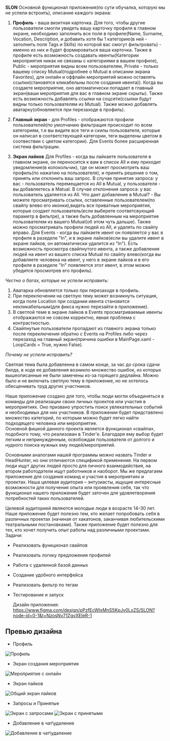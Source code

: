 **SLON**
Основной функционал приложения(по сути обучалка, которую мы не успели встроить), описание каждого экрана:
1. **Профиль** - ваша визитная карточка. Для того, чтобы другие пользователи смогли увидеть вашу карточку профиля в главном экране, необходимо заполнить все поля в профиле(Name, Surname, Vocation, Description, и добавить хотя бы 1 категорию(в ней - заполнить поля Tags и Skills) по которой вас смогут фильтровать) - именно из них и будет формироваться ваша карточка. Также в профиле есть возможность создавать ивенты(Категории мероприятия никак не связаны с категориями в вашем профиле), Public - мероприятия видны всем пользователям, Private - только вашему списку Mutual(подробнее о Mutual в описании экрана Favorites), для онлайн и оффлайн мероприятий можно оставлять ссылки(становятся кликабельны после создания ивента)). Когда вы создаете мероприятие, оно автоматически попадает в главный экран(ваши мероприятия для вас в главном экране скрыты). Также есть возможность добавлять ссылки на соцсети(ссылки будут видны только пользователям из Mutual). Также можно добавлять аватарку(обновляется при перезаходе в профиль).

2. **Главный экран** - для Profiles - отображаются профили пользователей(по умолчанию фильтрация происходит по всем категориям, т.е вы видите все теги и скилы пользователя, которые он написал в соответствующей категории, теги выделены цветом в соотвествии с цветом категории). Для Events более расширенная система фильтрации.

3. **Экран лайков** Для Profiles - когда вы лайкаете пользователя в главном экране, он переносится к вам в список All и ему приходит уведомление(в колокольчик), где он может просмотреть ваш профиль(по нажатию на пользователя), и принять решение о том, принять или отклонить ваш запрос. В случае принятия запроса: у вас - пользователь перемещается из All в Mutual, у пользователя - вы добавляетесь в Matual. В случае отклонения запроса: у вас пользователь удаляется из All. Что дает добавление в Mutual? - Вы можете просматривать ссылки, оставленные пользователем(по свайпу влево его иконки),видеть все приватные мероприятия, которые создает пользователь(если выберете соответсвующий параметр в фильтре), а также быть добавленным на мероприятие пользователем из вашего Mutual(об этом чуть дальше). Также можно просматривать профили людей из All, и удалять по свайпу вправо.
Для Events - когда вы лайкаете ивент он появляется у вас в профиле в разеделе "In", и в экране лайков(если вы удалите ивент в экране лайков, он автоматически удалится из "In"). Есть возможность просмотра свайпнутого ивента, а также добавления людей на ивент из вашего списка Mutual по свайпу влево(когда вы добавляете человека на ивент, у него в экране лайков и в его профиле в разеделе "In" появляется этот ивент, в этом можно убедится просмотрев его профиль).

*Честно о багах, которые не успели исправить*:
1. Аватарка обновляется только при перезаходе в профиль.
2. При переключении на светлую тему может возникнуть ситуация, когда поле Location при создании ивента становится некликабельным(для фикса нужно перезайти в приложение).
3. В светлой теме в экране лайков в Events просматриваемые ивенты отображаются не совсем корректно, явная проблема с контрастностью.
4. Свайпнутые пользователи пропадают из главного экрана только после переключения обратно с Events на Profiles либо через перезаход на главный экран(причина ошибки в MainPage.xaml - LoopCards = True, нужно False).

*Почему не успели исправить?*

Светлая тема была добавленна в самом конце, за час до срока сдачи билда, в ходе ее добавления возникло множество ошибок, из которых вышеописанные не были замечены из-за горящего дедлайна. Можно было и не включать светлую тему в приложение, но не хотелось обесценивать труд других участников.    

Наше приложение создано для того, чтобы люди могли объединяться в команды для реализации своих личных проектов или участия в мероприятиях. Оно призвано упростить поиск увлекательных событий и необходимых для них участников. В приложении будет представлено множество категорий, по которым можно будет легко найти подходящего человека или мероприятие.  
Основной фишкой данного проекта является функционал «свайпа», подобного тому, что реализован в Tinder’е. Благодаря ему выбор будет легким и непринужденным, освобождая пользователя от долгого и нудного поиска нужных ему людей/мероприятий.

Основными аналогами нашей программы можно назвать Tinder и HeadHunter, но они отличаются спецификой применения. На первом люди ищут других людей просто для личного взаимодействия, на втором работодатели ищут работников и наоборот. Мы же предлагаем приложение для создания команд и участия в мероприятиях и проектах. Наша целевая аудитория – энтузиасты, ищущие интересные возможности для получения опыта или проявления себя, так что функционал нашего приложения будет заточен для удовлетворения потребностей таких пользователей.

Целевой аудиторией являются молодые люди в возрасте 14–30 лет. Наше приложение будет полезно тем, кто желает попробовать себя в различных проектах (начиная от хакатонов, заканчивая любительскими театральными постановками). Также приложение будет полезно для тех, кто хочет получить опыт работы над различными проектами.
Задачи:
- Реализовать функционал свайпов
- Реализовать логику предложения профилей
- Работа с удаленной базой данных
- Создание удобного интерфейса
- Реализовать фильтр по тегам
- Тестирование и запуск

  Дизайн приложения: https://www.figma.com/design/pPzfEcWIxMnS5KpJv0LxZS/SLON?node-id=0-1&t=NzosNv71ZgvXEIeR-1

## Превью дизайна

- Профиль

![Профиль](https://github.com/user-attachments/assets/f258748c-831f-4086-a669-66c3b3c7cf64)

- Экран создания мероприятия

![Мероприятие с онлайн](https://github.com/user-attachments/assets/f53bdf1d-80b2-48b8-a6a6-aff25b2c78cb)

- Экран лайков

![Общий экран лайков](https://github.com/user-attachments/assets/0e253050-ff57-49f9-afc5-5f99e3ac1141)

- Запросы и Принятые

![Экран с запросами](https://github.com/user-attachments/assets/25a93e2b-0109-44e8-9c78-c85aaabb4806)
![Экран с принятыми](https://github.com/user-attachments/assets/7fc0525e-0741-40f2-9cff-8a0febab15de)

- Добавление в чат\удаление

![Добавление в чат\удаление](https://github.com/user-attachments/assets/b8252f35-0592-4ff7-b0a5-a9c8c449a9cd)

